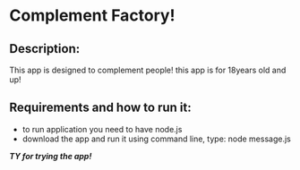 # Complement Factory! 

## Description:
 This app is designed to complement people! this app is for 18years old and up! 

## Requirements and how to run it:
* to run application you need to have node.js 
* download the app and run it using command line, type:  node message.js

***TY for trying the app!***
